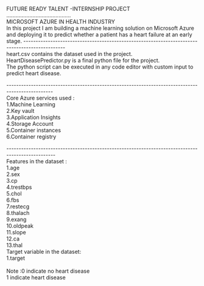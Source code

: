 FUTURE READY TALENT -INTERNSHIP PROJECT<br/>
..........................................<br/>
MICROSOFT AZURE IN HEALTH INDUSTRY<br/>
In this project I am building a machine learning solution on Microsoft Azure and deploying it to predict whether a patient has a heart failure at an early stage.
-----------------------------------------------------------------------------------------------<br/>
heart.csv contains the dataset used in the project.<br/>
HeartDiseasePredictor.py is a final python file for the project.<br/>
The python script can be executed in any code editor with custom input to predict heart disease.<br/>

-------------------------------------------------------------------------------------------------<br/>
Core Azure services used :<br/>
1.Machine Learning<br/>
2.Key vault<br/>
3.Application Insights<br/>
4.Storage Account<br/>
5.Container instances<br/>
6.Container registry<br/>

--------------------------------------------------------------------------------------------------<br/>
Features in the dataset :<br/>
1.age<br/>
2.sex<br/>
3.cp<br/>
4.trestbps<br/>
5.chol<br/>
6.fbs<br/>
7.restecg<br/>
8.thalach<br/>
9.exang<br/>
10.oldpeak<br/>
11.slope<br/>
12.ca<br/>
13.thal<br/>
Target variable in the dataset:<br/>
1.target<br/>
<br/>
Note :0 indicate no heart disease<br/>
      1 indicate heart disease<br/>
